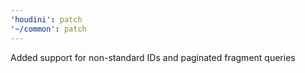 ```yaml
---
'houdini': patch
'~/common': patch
---
```


Added support for non-standard IDs and paginated fragment queries
